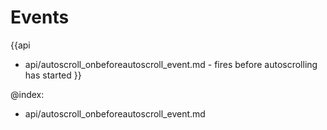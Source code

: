 Events
=======

{{api
- api/autoscroll_onbeforeautoscroll_event.md - fires before autoscrolling has started
}}

@index:
- api/autoscroll_onbeforeautoscroll_event.md


